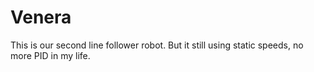 # Venera

This is our second line follower robot. But it still using static speeds, no more PID in my life.